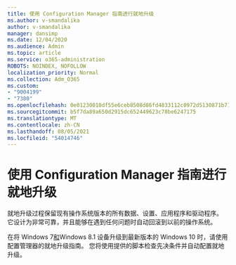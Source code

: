 ```yaml
---
title: 使用 Configuration Manager 指南进行就地升级
ms.author: v-smandalika
author: v-smandalika
manager: dansimp
ms.date: 12/04/2020
ms.audience: Admin
ms.topic: article
ms.service: o365-administration
ROBOTS: NOINDEX, NOFOLLOW
localization_priority: Normal
ms.collection: Adm_O365
ms.custom:
- "9004199"
- "7380"
ms.openlocfilehash: 0e01230010df55e6ceb8508d86fd4833112c0972d5130871b717545d2b427170
ms.sourcegitcommit: b5f7da89a650d2915dc652449623c78be6247175
ms.translationtype: MT
ms.contentlocale: zh-CN
ms.lasthandoff: 08/05/2021
ms.locfileid: "54014746"
---
```

# <a name="in-place-upgrade-with-configuration-manager-guide"></a>使用 Configuration Manager 指南进行就地升级

就地升级过程保留现有操作系统版本的所有数据、设置、应用程序和驱动程序。 它设计为非常可靠，并且能够在遇到任何问题时自动回滚到以前的操作系统。

在将 Windows 7[和](https://admin.microsoft.com/adminportal/home#/win10upgrade)Windows 8.1 设备升级到最新版本的 Windows 10 时，请使用配置管理器的就地升级指南。 您将使用提供的脚本检查先决条件并自动配置就地升级。